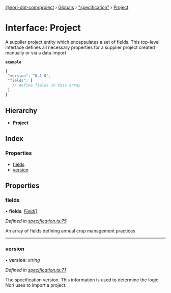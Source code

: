 [@nori-dot-com/project](../README.md) › [Globals](../globals.md) › ["specification"](../modules/_specification_.md) › [Project](_specification_.project.md)

# Interface: Project

A supplier project entity which encapsulates a set of fields. This top-level interface defines all necessary properties for a supplier project created manually or via a data import

**`example`** 
```js
{
 "version": "0.1.0",
 "fields": [
   // define fields in this array
 ]
}
```

## Hierarchy

* **Project**

## Index

### Properties

* [fields](_specification_.project.md#fields)
* [version](_specification_.project.md#version)

## Properties

###  fields

• **fields**: *[Field](_specification_.field.md)[]*

*Defined in [specification.ts:75](https://github.com/nori-dot-eco/nori-dot-com/blob/376c30c/packages/project/src/specification.ts#L75)*

An array of fields defining annual crop management practices

___

###  version

• **version**: *string*

*Defined in [specification.ts:71](https://github.com/nori-dot-eco/nori-dot-com/blob/376c30c/packages/project/src/specification.ts#L71)*

The specification version. This information is used to determine the logic Nori uses to import a project.
